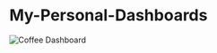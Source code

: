 # My-Personal-Dashboards

![Coffee Dashboard](https://github.com/user-attachments/assets/903d0659-31ba-4988-8b57-fb8671e61cb3)
